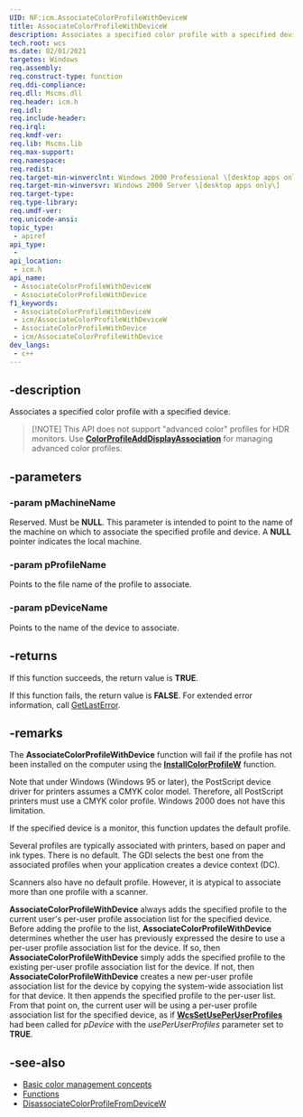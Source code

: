 ```yaml
---
UID: NF:icm.AssociateColorProfileWithDeviceW
title: AssociateColorProfileWithDeviceW
description: Associates a specified color profile with a specified device.
tech.root: wcs
ms.date: 02/01/2021
targetos: Windows
req.assembly: 
req.construct-type: function
req.ddi-compliance: 
req.dll: Mscms.dll
req.header: icm.h
req.idl: 
req.include-header: 
req.irql: 
req.kmdf-ver: 
req.lib: Mscms.lib
req.max-support: 
req.namespace: 
req.redist: 
req.target-min-winverclnt: Windows 2000 Professional \[desktop apps only\]
req.target-min-winversvr: Windows 2000 Server \[desktop apps only\]
req.target-type: 
req.type-library: 
req.umdf-ver: 
req.unicode-ansi: 
topic_type:
 - apiref
api_type:
 - 
api_location:
 - icm.h
api_name:
 - AssociateColorProfileWithDeviceW
 - AssociateColorProfileWithDevice
f1_keywords:
 - AssociateColorProfileWithDeviceW
 - icm/AssociateColorProfileWithDeviceW
 - AssociateColorProfileWithDevice
 - icm/AssociateColorProfileWithDevice
dev_langs:
 - c++
---
```


## -description

Associates a specified color profile with a specified device.

> [!NOTE] This API does not support "advanced color" profiles for HDR monitors. Use [**ColorProfileAddDisplayAssociation**](nf-icm-colorprofileadddisplayassociation.md) for managing advanced color profiles.

## -parameters

### -param pMachineName

Reserved. Must be **NULL**. This parameter is intended to point to the name of the machine on which to associate the specified profile and device. A **NULL** pointer indicates the local machine.

### -param pProfileName

Points to the file name of the profile to associate.

### -param pDeviceName

Points to the name of the device to associate.

## -returns

If this function succeeds, the return value is **TRUE**.

If this function fails, the return value is **FALSE**. For extended error information, call [GetLastError](/windows/win32/api/errhandlingapi/nf-errhandlingapi-getlasterror).

## -remarks

The **AssociateColorProfileWithDevice** function will fail if the profile has not been installed on the computer using the [**InstallColorProfileW**](/windows/win32/api/icm/nf-icm-installcolorprofilew) function.

Note that under Windows (Windows 95 or later), the PostScript device driver for printers assumes a CMYK color model. Therefore, all PostScript printers must use a CMYK color profile. Windows 2000 does not have this limitation.

If the specified device is a monitor, this function updates the default profile.

Several profiles are typically associated with printers, based on paper and ink types. There is no default. The GDI selects the best one from the associated profiles when your application creates a device context (DC).

Scanners also have no default profile. However, it is atypical to associate more than one profile with a scanner.

**AssociateColorProfileWithDevice** always adds the specified profile to the current user's per-user profile association list for the specified device. Before adding the profile to the list, **AssociateColorProfileWithDevice** determines whether the user has previously expressed the desire to use a per-user profile association list for the device. If so, then **AssociateColorProfileWithDevice** simply adds the specified profile to the existing per-user profile association list for the device. If not, then **AssociateColorProfileWithDevice** creates a new per-user profile association list for the device by copying the system-wide association list for that device. It then appends the specified profile to the per-user list. From that point on, the current user will be using a per-user profile association list for the specified device, as if [**WcsSetUsePerUserProfiles**](/windows/win32/api/icm/nf-icm-wcssetuseperuserprofiles) had been called for *pDevice* with the *usePerUserProfiles* parameter set to **TRUE**.

## -see-also

* [Basic color management concepts](/windows/win32/wcs/basic-color-management-concepts)
* [Functions](/windows/win32/wcs/functions)
* [DisassociateColorProfileFromDeviceW](/windows/win32/api/icm/nf-icm-disassociatecolorprofilefromdevicew)
